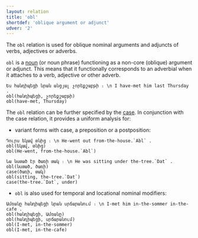 ```yaml
---
layout: relation
title: 'obl'
shortdef: 'oblique argument or adjunct'
udver: '2'
---
```


The `obl` relation is used for oblique nominal arguments and adjuncts of verbs, adjectives or adverbs.

`obl` is a [noun](NOUN) (or noun phrase) functioning as a
non-core (oblique) argument or adjunct.
This means that it functionally corresponds to an adverbial when it attaches to a verb, adjective or other adverb.

~~~ sdparse
Ես հանդիպեցի նրան անցյալ չորեքշաբթի ։ \n I have-met him last Thursday .
obl(հանդիպեցի, չորեքշաբթի)
obl(have-met, Thursday)
~~~

The `obl` relation can be further specified by the [case](). In conjunction with the case relation, it provides a uniform analysis for:

*	variant forms with case, a preposition or a postposition:

~~~ sdparse
Դուրս եկավ տնից ։ \n He-went out from-the-house.`Abl` .
obl(եկավ, տնից)
obl(He-went, from-the-house.`Abl`)
~~~

~~~ sdparse
Նա նստած էր ծառի տակ ։ \n He was sitting under the-tree.`Dat` .
obl(նստած, ծառի)
case(ծառի, տակ)
obl(sitting, the-tree.`Dat`)
case(the-tree.`Dat`, under)
~~~

*	`obl` is also used for temporal and locational nominal modifiers:

~~~ sdparse
Ամռանը հանդիպեցի նրան սրճարանում ։ \n I-met him in-the-sommer in-the-cafe .
obl(հանդիպեցի, Ամռանը)
obl(հանդիպեցի, սրճարանում)
obl(I-met, in-the-sommer)
obl(I-met, in-the-cafe)
~~~

